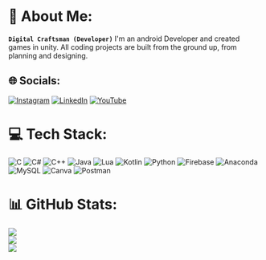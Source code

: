 # 💫 About Me:
**`Digital Craftsman (Developer)`**
I'm an android Developer and created games in unity. All coding projects are built from the ground up, from planning and designing.


## 🌐 Socials:
[![Instagram](https://img.shields.io/badge/Instagram-%23E4405F.svg?logo=Instagram&logoColor=white)](https://instagram.com/lakshyagupta7080) [![LinkedIn](https://img.shields.io/badge/LinkedIn-%230077B5.svg?logo=linkedin&logoColor=white)](https://linkedin.com/in/lakshya-gupta-84a309202) [![YouTube](https://img.shields.io/badge/YouTube-%23FF0000.svg?logo=YouTube&logoColor=white)](https://youtube.com/@lakshyacoder4801) 

# 💻 Tech Stack:
![C](https://img.shields.io/badge/c-%2300599C.svg?style=for-the-badge&logo=c&logoColor=white) ![C#](https://img.shields.io/badge/c%23-%23239120.svg?style=for-the-badge&logo=c-sharp&logoColor=white) ![C++](https://img.shields.io/badge/c++-%2300599C.svg?style=for-the-badge&logo=c%2B%2B&logoColor=white) ![Java](https://img.shields.io/badge/java-%23ED8B00.svg?style=for-the-badge&logo=java&logoColor=white) ![Lua](https://img.shields.io/badge/lua-%232C2D72.svg?style=for-the-badge&logo=lua&logoColor=white) ![Kotlin](https://img.shields.io/badge/kotlin-%230095D5.svg?style=for-the-badge&logo=kotlin&logoColor=white) ![Python](https://img.shields.io/badge/python-3670A0?style=for-the-badge&logo=python&logoColor=ffdd54) ![Firebase](https://img.shields.io/badge/firebase-%23039BE5.svg?style=for-the-badge&logo=firebase) ![Anaconda](https://img.shields.io/badge/Anaconda-%2344A833.svg?style=for-the-badge&logo=anaconda&logoColor=white) ![MySQL](https://img.shields.io/badge/mysql-%2300f.svg?style=for-the-badge&logo=mysql&logoColor=white) ![Canva](https://img.shields.io/badge/Canva-%2300C4CC.svg?style=for-the-badge&logo=Canva&logoColor=white) ![Postman](https://img.shields.io/badge/Postman-FF6C37?style=for-the-badge&logo=postman&logoColor=white)
# 📊 GitHub Stats:
![](https://github-readme-stats.vercel.app/api?username=Lakshya-Coder&theme=dark&hide_border=false&include_all_commits=false&count_private=false)<br/>
![](https://github-readme-streak-stats.herokuapp.com/?user=Lakshya-Coder&theme=dark&hide_border=false)<br/>
![](https://github-readme-stats.vercel.app/api/top-langs/?username=Lakshya-Coder&theme=dark&hide_border=false&include_all_commits=false&count_private=false&layout=compact)
